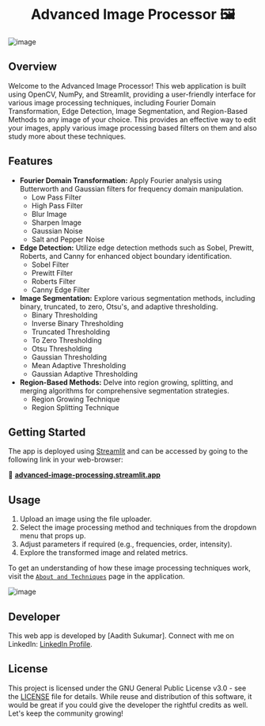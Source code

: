 <h1 align='center'> Advanced Image Processor 🖼️</h1>

![image](https://github.com/aadi1011/Advanced-Image-Processor/assets/62766172/346f820e-73a3-4e02-af8c-58af205ab59f)

## Overview

Welcome to the Advanced Image Processor! This web application is built using OpenCV, NumPy, and Streamlit, providing a user-friendly interface for various image processing techniques, including Fourier Domain Transformation, Edge Detection, Image Segmentation, and Region-Based Methods to any image of your choice. This provides an effective way to edit your images, apply various image processing based filters on them and also study more about these techniques.

## Features

- **Fourier Domain Transformation:** Apply Fourier analysis using Butterworth and Gaussian filters for frequency domain manipulation.
  - Low Pass Filter
  - High Pass Filter
  - Blur Image
  - Sharpen Image
  - Gaussian Noise
  - Salt and Pepper Noise 
- **Edge Detection:** Utilize edge detection methods such as Sobel, Prewitt, Roberts, and Canny for enhanced object boundary identification.
  - Sobel Filter
  - Prewitt Filter
  - Roberts Filter
  - Canny Edge Filter
- **Image Segmentation:** Explore various segmentation methods, including binary, truncated, to zero, Otsu's, and adaptive thresholding.
  - Binary Thresholding
  - Inverse Binary Thresholding
  - Truncated Thresholding
  - To Zero Thresholding
  - Otsu Thresholding
  - Gaussian Thresholding
  - Mean Adaptive Thresholding
  - Gaussian Adaptive Thresholding
- **Region-Based Methods:** Delve into region growing, splitting, and merging algorithms for comprehensive segmentation strategies.
  - Region Growing Technique
  - Region Splitting Technique 

## Getting Started

The app is deployed using [Streamlit](https://www.streamlit.io/) and can be accessed by going to the following link in your web-browser:

🔗 **[advanced-image-processing.streamlit.app](https://advanced-image-processing.streamlit.app/)**

## Usage

1. Upload an image using the file uploader.
2. Select the image processing method and techniques from the dropdown menu that props up.
3. Adjust parameters if required (e.g., frequencies, order, intensity).
4. Explore the transformed image and related metrics.

To get an understanding of how these image processing techniques work, visit the [`About and Techniques`](https://advanced-image-processing.streamlit.app/About_and_Techniques) page in the application.

![image](https://github.com/aadi1011/Advanced-Image-Processor/assets/62766172/f4541f1e-0a76-4777-aae9-fad61b0143d2)


## Developer

This web app is developed by [Aadith Sukumar]. Connect with me on LinkedIn: [LinkedIn Profile](https://www.linkedin.com/in/aadith-sukumar).

## License

This project is licensed under the GNU General Public License v3.0 - see the [LICENSE](LICENSE) file for details. While reuse and distribution of this software, it would be great if you could give the developer the rightful credits as well. Let's keep the community growing!
